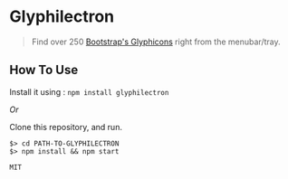 Glyphilectron
==============

> Find over 250 [Bootstrap's Glyphicons](http://getbootstrap.com/components/#glyphicons) right from the menubar/tray.

## How To Use

Install it using : `npm install glyphilectron`

*Or*

Clone this repository, and run.

```
$> cd PATH-TO-GLYPHILECTRON
$> npm install && npm start

MIT
